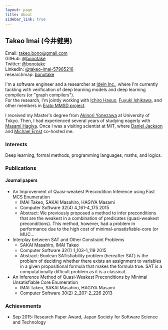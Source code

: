 ```yaml
---
layout: page
title: About
sidebar_link: true
---
```


## Takeo Imai (今井健男)
Email: [takeo.bono@gmail.com](mailto:takeo.bono@gmail.com)  
GitHub: [@bonotake](https://github.com/bonotake)  
Twitter: [@bonotake](https://twitter.com/bonotake)  
LinkedIn: [@takeo-imai-57985216](https://www.linkedin.com/in/takeo-imai-57985216)  
researchmap: [bonotake](https://researchmap.jp/bonotake/?lang=english)

I'm a software engineer and a researcher at [Idein Inc.](https://idein.jp/),
 where I'm currently tackling with verification of deep learning models and deep learning compilers (or "graph compilers").  
For the research, I'm jointly working with [Ichiro Hasuo](https://group-mmm.org/~ichiro/), [Fuyuki Ishikawa](http://research.nii.ac.jp/~f-ishikawa/en/), and other members in [Erato MMSD project](http://www.jst.go.jp/erato/hasuo/en/index.html).

I received my Master's degree from [Akinori Yonezawa](http://www.yl.is.s.u-tokyo.ac.jp/~yonezawa/home.html) at University of Tokyo. Then, I had experienced several years of studying eagerly with [Masami Hagiya](http://nicosia.is.s.u-tokyo.ac.jp/members/hagiya.html). Once I was a visiting scientist at MIT, where [Daniel Jackson](http://people.csail.mit.edu/dnj/) and [Michael Ernst](https://homes.cs.washington.edu/~mernst/) co-hosted me.

### Interests
Deep learning, formal methods, programming languages, maths, and logics.

### Publications

#### Journal papers

- An Improvement of Quasi-weakest Precondition Inference using Fast MCS Enumeration
  - IMAI Takeo, SAKAI Masahiro, HAGIYA Masami
  - Computer Software   32(4) 4_161-4_175   2015
  - Abstract: We previously proposed a method to infer preconditions that are the weakest in a combination of predicates (quasi-weakest preconditions). This method, however, had a problem in performance due to the high cost of minimal-unsatisfiable-core (or MUC...
- Interplay between SAT and Other Constraint Problems
  - SAKAI Masahiro, IMAI Takeo
  - Computer Software   32(1) 1_103-1_119   2015
  - Abstract: Boolean SATisfiability problem (hereafter SAT) is the problem of deciding whether there exists an assignment to variables in a given propositional formula that makes the formula true. SAT is a computationally difficult problem as it is a classical...
- An Inference Method of Quasi-Weakest Preconditions by Minimal Unsatisfiable Core Enumeration
  - IMAI Takeo, SAKAI Masahiro, HAGIYA Masami
  - Computer Software   30(2) 2_207-2_226   2013

### Achievements
- Sep 2015: Research Paper Award, Japan Society for Software Science and Technology
